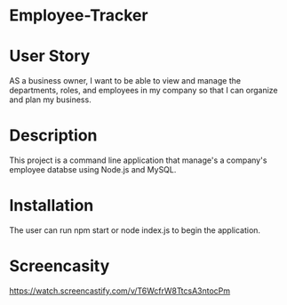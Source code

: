 # Employee-Tracker

# User Story
AS a business owner, I want to be able to view and manage the departments, roles, and employees in my company so that I can organize and plan my business.

# Description 
This project is a command line application that manage's a company's employee databse using Node.js and MySQL.

# Installation
The user can run npm start or node index.js to begin the application.

# Screencasity
https://watch.screencastify.com/v/T6WcfrW8TtcsA3ntocPm
